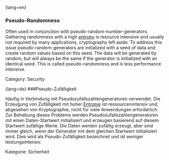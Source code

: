 {lang=en}
### Pseudo-Randomness

Often used in conjunction with pseudo-random-number-generators. Gathering
randomness with a high [entropy](#term-entropy) is resource intensive and
usually not required by many applications, cryptography left aside.
To address this issue pseudo-random-generators are initialized with a seed of
data and create random values based on this seed. The data will be generated
by random, but will always be the same if the generator is initialized with an
identical seed. This is called pseudo-randomness and is less performance
intensive.

Category: Security



{lang=de}
###Pseudo-Zufälligkeit

Häufig in Verbindung mit Pseudozufallszahlengeneratoren verwendet. Die
Erzeugung von Zufälligkeit mit hoher [Entropie](#term-entropy) ist
ressourcenintensiv und, abgesehen von Kryptographie, nicht für viele
Anwendungen erforderlich. Zur Behebung dieses Problems werden
Pseudozufallszahlengeneratoren mit einen Daten-Startwert initialisiert
und erzeugen basierend auf diesem Startwert zufällige Werte. Die Daten
werden zufällig erzeugt, aber sind immer gleich, wenn der Generator
mit dem gleichen Startwert initialisiert wird. Dies wird als
Pseudo-Zufälligkeit bezeichnet und ist weniger leistungsintensiv.

Kategorie: Sicherheit

